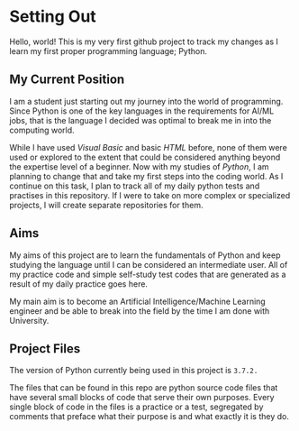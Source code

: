 # Setting Out
Hello, world! This is my very first github project to track my changes as I learn my first proper programming language; Python.



## My Current Position
I am a student just starting out my journey into the world of programming. Since Python is one of the key languages in the requirements for AI/ML jobs, that is the language I decided was optimal to break me in into the computing world.

While I have used *Visual Basic* and basic *HTML* before, none of them were used or explored to the extent that could be considered anything beyond the expertise level of a beginner. Now with my studies of *Python*, I am planning to change that and take my first steps into the coding world. As I continue on this task, I plan to track all of my daily python tests and practises in this repository. If I were to take on more complex or specialized projects, I will create separate repositories for them. 



## Aims
My aims of this project are to learn the fundamentals of Python and keep studying the language until I can be considered an intermediate user. All of my practice code and simple self-study test codes that are generated as a result of my daily practice goes here.

My main aim is to become an Artificial Intelligence/Machine Learning engineer and be able to break into the field by the time I am done with University. 



## Project Files
The version of Python currently being used in this project is ```3.7.2.```

The files that can be found in this repo are python source code files that have several small blocks of code that serve their own purposes. Every single block of code in the files is a practice or a test, segregated by comments that preface what their purpose is and what exactly it is they do.
